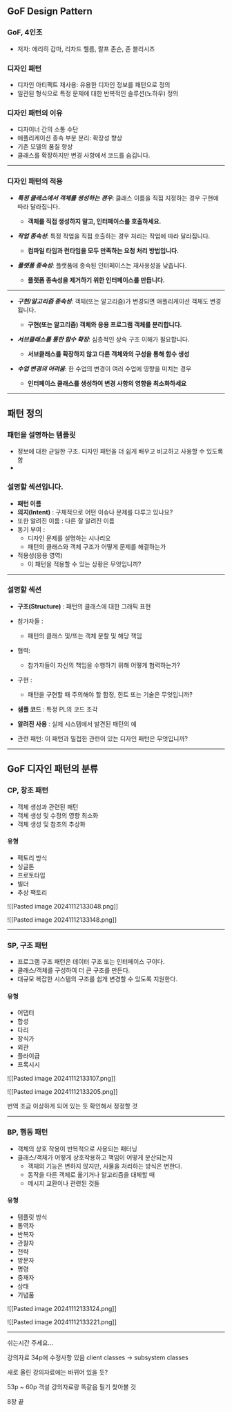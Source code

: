 ## GoF Design Pattern
### GoF, 4인조
- 저자: 에리히 감마, 리차드 헬름, 랄프 존슨, 존 블리시즈

### 디자인 패턴 
- 디자인 아티팩트 재사용: 유용한 디자인 정보를 패턴으로 정의 
- 일관된 형식으로 특정 문제에 대한 반복적인 솔루션(노하우) 정의 
 
### 디자인 패턴의 이유 
- 디자이너 간의 소통 수단 
- 애플리케이션 종속 부분 분리: 확장성 향상 
- 기존 모델의 품질 향상 
- 클래스를 확장하지만 변경 사항에서 코드를 숨깁니다.

---
### 디자인 패턴의 적용 
- ***특정 클래스에서 객체를 생성하는 경우***: 클래스 이름을 직접 지정하는 경우 구현에 따라 달라집니다. 
	- **객체를 직접 생성하지 말고, 인터페이스를 호출하세요.** 
- ***작업 종속성***: 특정 작업을 직접 호출하는 경우 처리는 작업에 따라 달라집니다. 
	- **컴파일 타임과 런타임을 모두 만족하는 요청 처리 방법입니다.** 

- ***플랫폼 종속성***: 플랫폼에 종속된 인터페이스는 재사용성을 낮춥니다. 
	- **플랫폼 종속성을 제거하기 위한 인터페이스를 만듭니다.**

---
- ***구현/알고리즘 종속성***: 객체(또는 알고리즘)가 변경되면 애플리케이션 객체도 변경됩니다. 
	- **구현(또는 알고리즘) 객체와 응용 프로그램 객체를 분리합니다.** 
	
- ***서브클래스를 통한 함수 확장***: 심층적인 상속 구조 이해가 필요합니다. 
	- **서브클래스를 확장하지 않고 다른 객체와의 구성을 통해 함수 생성** 

- ***수업 변경의 어려움***: 한 수업의 변경이 여러 수업에 영향을 미치는 경우 
	- **인터페이스 클래스를 생성하여 변경 사항의 영향을 최소화하세요**

---
## 패턴 정의
### 패턴을 설명하는 템플릿 
- 정보에 대한 균일한 구조. 디자인 패턴을 더 쉽게 배우고 비교하고 사용할 수 있도록 함 
- 
### 설명할 섹션입니다. 
- **패턴 이름** 
- **의지(Intent)** : 구체적으로 어떤 이슈나 문제를 다루고 있나요? 
- 또한 알려진 이름 : 다른 잘 알려진 이름 
- 동기 부여 : 
	- 디자인 문제를 설명하는 시나리오 
	- 패턴의 클래스와 객체 구조가 어떻게 문제를 해결하는가 
- 적용성(응용 영역) 
	- 이 패턴을 적용할 수 있는 상황은 무엇입니까?

---
### 설명할 섹션
- **구조(Structure)** : 패턴의 클래스에 대한 그래픽 표현 
- 참가자들 : 
	- 패턴의 클래스 및/또는 객체 분할 및 해당 책임 
- 협력: 
	- 참가자들이 자신의 책임을 수행하기 위해 어떻게 협력하는가? 
- 구현 : 
	- 패턴을 구현할 때 주의해야 할 함정, 힌트 또는 기술은 무엇입니까? 

- **샘플 코드** : 특정 PL의 코드 조각 
- **알려진 사용** : 실제 시스템에서 발견된 패턴의 예 
- 관련 패턴: 이 패턴과 밀접한 관련이 있는 디자인 패턴은 무엇입니까?

---
## GoF 디자인 패턴의 분류
### CP, 창조 패턴
- 객체 생성과 관련된 패턴
- 객체 생성 및 수정의 영향 최소화
- 객체 생성 및 참조의 추상화

#### 유형
- 팩토리 방식
- 싱글톤
- 프로토타입
- 빌더
- 추상 팩토리

![[Pasted image 20241112133048.png]]

![[Pasted image 20241112133148.png]]


---
### SP, 구조 패턴
- 프로그램 구조 패턴은 데이터 구조 또는 인터페이스 구이다.
- 클래스/객체를 구성하여 더 큰 구조를 만든다.
- 대규모 복잡한 시스템의 구조를 쉽게 변경할 수 있도록 지원한다.

#### 유형
- 어댑터
- 합성
- 다리
- 장식가
- 외관
- 플라이급
- 프록시시

![[Pasted image 20241112133107.png]]

![[Pasted image 20241112133205.png]]

번역 조금 이상하게 되어 있는 듯
확인해서 정정할 것

---
### BP, 행동 패턴
- 객체의 상호 작용이 반복적으로 사용되는 패터닝
- 클래스/객체가 어떻게 상호작용하고 책임이 어떻게 분산되는지
	- 객체의 기능은 변하지 않지만, 사물을 처리하는 방식은 변한다.
	- 동작을 다른 객체로 옮기거나 알고리즘을 대체할 때
	- 메시지 교환이나 관련된 것들

#### 유형
- 템플릿 방식
- 통역자
- 반복자
- 관찰자
- 전략
- 방문자
- 명령
- 중재자
- 상태
- 기념품

![[Pasted image 20241112133124.png]]

![[Pasted image 20241112133221.png]]

---

쉬는시간 주세요...

강의자료 34p에 수정사항 있음
client classes -> subsystem classes

새로 올린 강의자료에는 바뀌어 있을 듯?

53p ~ 60p 객설 강의자료랑 똑같음
필기 찾아볼 것

8장 끝